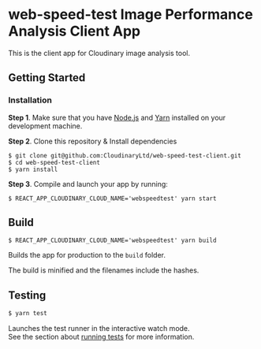 # web-speed-test Image Performance Analysis Client App

This is the client app for Cloudinary image analysis tool.

## Getting Started

### Installation

**Step 1**. Make sure that you have [Node.js](https://nodejs.org/) and
[Yarn](https://yarnpkg.com/) installed on your development machine.

**Step 2**. Clone this repository & Install dependencies

```shell
$ git clone git@github.com:CloudinaryLtd/web-speed-test-client.git
$ cd web-speed-test-client
$ yarn install
```

**Step 3**. Compile and launch your app by running:

```shell
$ REACT_APP_CLOUDINARY_CLOUD_NAME='webspeedtest' yarn start
```

## Build

```shell
$ REACT_APP_CLOUDINARY_CLOUD_NAME='webspeedtest' yarn build
```

Builds the app for production to the `build` folder.

The build is minified and the filenames include the hashes.

## Testing

```sh
$ yarn test
```

Launches the test runner in the interactive watch mode.\
See the section about [running tests](https://facebook.github.io/create-react-app/docs/running-tests) for more information.
